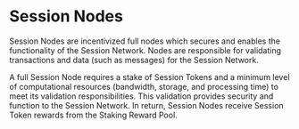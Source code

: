 # Session Nodes

Session Nodes are incentivized full nodes which secures and enables the functionality of the Session Network. Nodes are responsible for validating transactions and data (such as messages) for the Session Network.

A full Session Node requires a stake of Session Tokens and a minimum level of computational resources (bandwidth, storage, and processing time) to meet its validation responsibilities. This validation provides security and function to the Session Network. In return, Session Nodes receive Session Token rewards from the Staking Reward Pool.
